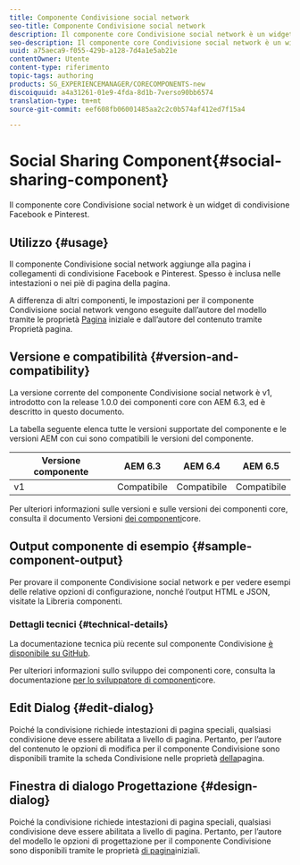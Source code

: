 ```yaml
---
title: Componente Condivisione social network
seo-title: Componente Condivisione social network
description: Il componente core Condivisione social network è un widget di condivisione Facebook e Pinterest.
seo-description: Il componente core Condivisione social network è un widget di condivisione Facebook e Pinterest.
uuid: a75aeca9-f055-429b-a128-7d4a1e5ab21e
contentOwner: Utente
content-type: riferimento
topic-tags: authoring
products: SG_EXPERIENCEMANAGER/CORECOMPONENTS-new
discoiquuid: a4a31261-01e9-4fda-8d1b-7verso90bb6574
translation-type: tm+mt
source-git-commit: eef608fb06001485aa2c2c0b574af412ed7f15a4

---
```



# Social Sharing Component{#social-sharing-component}

Il componente core Condivisione social network è un widget di condivisione Facebook e Pinterest.

## Utilizzo {#usage}

Il componente Condivisione social network aggiunge alla pagina i collegamenti di condivisione Facebook e Pinterest. Spesso è inclusa nelle intestazioni o nei piè di pagina della pagina.

A differenza di altri componenti, le impostazioni per il componente Condivisione social network vengono eseguite dall’autore del modello tramite le proprietà [Pagina](https://helpx.adobe.com/experience-manager/6-5/sites/authoring/using/templates.html) iniziale e dall’autore del contenuto tramite Proprietà [](https://helpx.adobe.com/experience-manager/6-5/sites/authoring/using/editing-page-properties.html)pagina.

## Versione e compatibilità {#version-and-compatibility}

La versione corrente del componente Condivisione social network è v1, introdotto con la release 1.0.0 dei componenti core con AEM 6.3, ed è descritto in questo documento.

La tabella seguente elenca tutte le versioni supportate del componente e le versioni AEM con cui sono compatibili le versioni del componente.

| Versione componente | AEM 6.3 | AEM 6.4 | AEM 6.5 |
|--- |--- |--- |--- |
| v1 | Compatibile | Compatibile | Compatibile |


Per ulteriori informazioni sulle versioni e sulle versioni dei componenti core, consulta il documento Versioni [dei componenti](versions.md)core.

## Output componente di esempio {#sample-component-output}

Per provare il componente Condivisione social network e per vedere esempi delle relative opzioni di configurazione, nonché l’output HTML e JSON, visitate la Libreria [](http://opensource.adobe.com/aem-core-wcm-components/library/social-sharing.html)componenti.

### Dettagli tecnici {#technical-details}

La documentazione tecnica più recente sul componente Condivisione [è disponibile su GitHub](https://github.com/adobe/aem-core-wcm-components/blob/master/content/src/content/jcr_root/apps/core/wcm/components/sharing/v1/sharing).

Per ulteriori informazioni sullo sviluppo dei componenti core, consulta la documentazione [per lo sviluppatore di componenti](developing.md)core.

## Edit Dialog {#edit-dialog}

Poiché la condivisione richiede intestazioni di pagina speciali, qualsiasi condivisione deve essere abilitata a livello di pagina. Pertanto, per l’autore del contenuto le opzioni di modifica per il componente Condivisione sono disponibili tramite la scheda Condivisione nelle proprietà [della](https://helpx.adobe.com/experience-manager/6-5/sites/authoring/using/editing-page-properties.html)pagina.

## Finestra di dialogo Progettazione {#design-dialog}

Poiché la condivisione richiede intestazioni di pagina speciali, qualsiasi condivisione deve essere abilitata a livello di pagina. Pertanto, per l’autore del modello le opzioni di progettazione per il componente Condivisione sono disponibili tramite le proprietà [di pagina](https://helpx.adobe.com/experience-manager/6-5/sites/authoring/using/templates.html)iniziali.